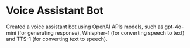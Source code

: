 # Voice Assistant Bot
Created a voice assistant bot using OpenAI APIs models, such as gpt-4o-mini (for generating response), Whispher-1 (for converting speech to text) and TTS-1 (for converting text to speech).
